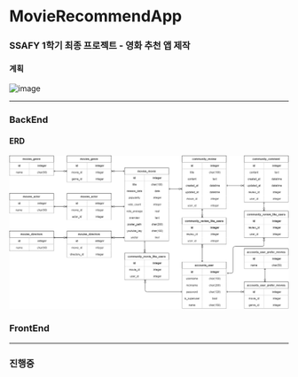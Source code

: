 # MovieRecommendApp

### SSAFY 1학기 최종 프로젝트 - 영화 추천 앱 제작
#### 계획
![image](https://user-images.githubusercontent.com/109333410/203187803-69c3aa2e-e882-48f4-88e1-1dd8e47222ee.png)

-----
### BackEnd
#### ERD
<img src="ERD.drawio.png">

### FrontEnd

---------------
### 진행중
